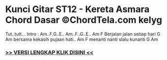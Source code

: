 
 # Kunci Gitar ST12 - Kereta Asmara Chord Dasar ©ChordTela.com kelyg


Tut..tutt... Intro : Am..F.G..E.. Am..F..G..E.. Am F Berjalan jalan setiap hari G Am bersama kekasih pujaan hati.. Am F menanti nanti slalu kunanti G Am

###  <a href="https://shortlighzx.web.app?sq=Kunci Gitar ST12 - Kereta Asmara Chord Dasar ©ChordTela.com"> >> VERSI LENGKAP KLIK DISINI << </a>
